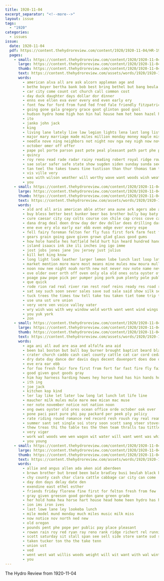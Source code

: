 ```yaml
---
title: 1920-11-04
excerpt_separator: "<!--more-->"
layout: issue
tags:
  - "1920"
categories:
  - issues
issue:
  date: 1920-11-04
  pdf: https://content.thehydroreview.com/content/1920/1920-11-04/HR-1920-11-04.pdf
  pages:
    - small: https://content.thehydroreview.com/content/1920/1920-11-04/small/HR-1920-11-04-01.jpg
      large: https://content.thehydroreview.com/content/1920/1920-11-04/large/HR-1920-11-04-01.jpg
      thumb: https://content.thehydroreview.com/content/1920/1920-11-04/thumbnails/HR-1920-11-04-01.jpg
      text: https://content.thehydroreview.com/assets/words/1920/1920-11-04/HR-1920-11-04-01.txt
      words:
        - american alva all are ask alcorn appleman age and
        - bethe boyer bertha bank bob best bring bethel but bang beula bac banks been bills big bickel bear
        - car city come count cot church call common cost
        - day duck daughter days dollar dor dinner
        - enns eve ellen eva ever every end even early ery
        - font few for ford from fund fed fred fale friendly fitzpatrick first
        - going gone gala gregory grace goot glinton good gool
        - hudson hydro home high hon hin hal house hem hot heen hazel held harris has him
        - ito
        - janko john jack
        - king
        - living lane lately live law legion lights lena last long list larger
        - major mary marriage made miles million monday money maple miss mask mark morning mis margaret myrtle much male marietta
        - needle nove ning neighbors not night nov nga ney nigh now november
        - october omer off offer
        - pape pol porte parson past pote peal pleasant path part phe port pie
        - quincy
        - roy reno read rade radar rainy reading robert royal ridge row
        - sae solar safer safe state show sugden siden sunday sunda see step scott sweep schmidt supper self stock
        - tan teel tho takes towns tine tustison than thur thomas tam tay town the
        - vis ville very
        - was with wilson weather will worthy wave want woods wish weatherford winter willing worth week wedding wife
        - you
    - small: https://content.thehydroreview.com/content/1920/1920-11-04/small/HR-1920-11-04-02.jpg
      large: https://content.thehydroreview.com/content/1920/1920-11-04/large/HR-1920-11-04-02.jpg
      thumb: https://content.thehydroreview.com/content/1920/1920-11-04/thumbnails/HR-1920-11-04-02.jpg
      text: https://content.thehydroreview.com/assets/words/1920/1920-11-04/HR-1920-11-04-02.txt
      words:
        - ald ard all aris american able atter ana aune ark agers abe aud are and ask
        - buy bless better best bunker beer bas brother bully bay baty big bal ber body been boston bring bey baby back bine books but boys business black bran bai bis bread borse block blow barber bucks
        - cure caesar city cay colts course con chile cap cross cove cambridge carly car cattle call cope cue come chairs cause cam clear care credit caleb christ captain clyde cold cheese chap cat claus came concord can cover che close chas collar
        - dana drag deal deen drow day der dev dollar dees drilling dark dowe does dog debi down
        - ene eve ery elo early ear ebb even edge ever every espe
        - fell fairy foreman felton fer fly fuss first fork farm fest fed fresh for feast fire fallen friends fand faster from fam fellow few fall felt foo fast fog far
        - gears grain going gave given grown glad glaus good gums
        - how hole handle hes hatfield held hurt hin heard hundred hand has heads hing hey head hour hell hung hands hoel hess had home horse him hay holding hill her heart hydro haven
        - island isaacs ink ike ili inches ing igo imme
        - jost jobs jones jane jou jersey just julius
        - kill ket king know
        - long light look leather larger lemon lobe lunch last loop lot lack less likely lewis lit lately like little left
        - market mention more mare most means mine mules mow moura mullins men many moore mouse magic mos mew magle musta miles much made mills mede
        - noon now nee night noah north new not never nov note name neve ner need needs
        - ove older over orth off oven only ola old ones osta oyster office
        - poage paw pope pick per pumper ping pork pum plenty pole public pais pet porch pleasant point pagan pas plum peat pears paper pure pounds pew posen popper pald pace present peter poeta pepper
        - que quick
        - rode rion rad real river ran rest roof reins ready res road ramey rock round read red rese roan
        - sat sey such soon sever sales save sud sale said show silk seo set saas sister street step sand service season sie shorts see spring sears santa sare sheen sing small six sleep sou surgeon steady she search smile say seal story stock surprise saw stuck sowe south sis snow school slater sock seeds shor silos silver sell sour stocking
        - tuck trees the times tow tell take tou taken tiet tome trip thi tec thousand tol tie tey tin then tha toward tall tate trom tiny tea tone thu top toni tae town tho thal ten than tees till ted them tai tan tame tun tuft
        - use una ust ure union
        - very vere ven voice valley vater
        - wry wish was with wey window wold worth want went wind wings why ways watch wie wade wit will well words wells ware warm wild washington way wes write waste wat wyatt work wos wing
        - you yuk york
        - zon
    - small: https://content.thehydroreview.com/content/1920/1920-11-04/small/HR-1920-11-04-03.jpg
      large: https://content.thehydroreview.com/content/1920/1920-11-04/large/HR-1920-11-04-03.jpg
      thumb: https://content.thehydroreview.com/content/1920/1920-11-04/thumbnails/HR-1920-11-04-03.jpg
      text: https://content.thehydroreview.com/assets/words/1920/1920-11-04/HR-1920-11-04-03.txt
      words:
        - aga ani all aud are asa and alfalfa ana aid
        - been bal boston but bull bay burner brought baptist beard black brown boro block
        - crater church caddo cash cael county cattle cat car cord cedar court cama cons credit
        - dry date day dance der davis days decent davenport does doe dog darko
        - eve era ear ebb
        - for foo fresh fair fore first from fort far fast fire fly fairy fruit faucher fost
        - good given gout goods gray
        - him hay harness harding howes hey horse hand has hin hands horn homa hovel hour held head huy hydro
        - ith ing
        - joe jack
        - kitchen kop kind
        - ler lay like let later low long lat lunch lot life line
        - maucher milk mules mule mare mee mican mac muse
        - ner note november notice not nation noon
        - ong owes oyster old ores ocean office orde october oak over
        - pone paci past pure phi pay packard per peek ply policy
        - rate riding round romance red record resh roush ray real reams reap richard
        - summer sant set single soi story soon scott sang steer stover seal sean snyder state sell stake samuel short sis san shore smooth saw sale stewart shells said store sal
        - thew treas thi tho table tes the then team thralls tau tittle ten tat tag toward tor trusty ted trial
        - very viger
        - work wat woods wee wen wagon wit water will want went was whip working with
        - you young
    - small: https://content.thehydroreview.com/content/1920/1920-11-04/small/HR-1920-11-04-04.jpg
      large: https://content.thehydroreview.com/content/1920/1920-11-04/large/HR-1920-11-04-04.jpg
      thumb: https://content.thehydroreview.com/content/1920/1920-11-04/thumbnails/HR-1920-11-04-04.jpg
      text: https://content.thehydroreview.com/assets/words/1920/1920-11-04/HR-1920-11-04-04.txt
      words:
        - allie and angus allen ada aken aid aberdeen
        - brown brother but breed been bale bradley busi beulah black bank bull bossler bar
        - chy county cash char clara cattle cabbage car city can come
        - day don days delay date den
        - exendine east ethel esther
        - friends friday florene fine first for felton fresh from few
        - gray given greeson good gordon gane green grade
        - her hold homa hea horse hart house head home heen hydro has hor
        - ion ims iron ives
        - last lowe lane ley lookeba lunch
        - mile model mund monday much miles music milk miss
        - now notice nov north ned new
        - old oregon
        - pounds pent phe pope per public pay place pleasant
        - rowan rain roy red ryan ray reno rank ridge richert rel running
        - scott saturday sit stall span see sell side store sante sud sal stock simmons she sister ser
        - taken tucker ton tho the take tenn
        - union ust
        - ved
        - went west wat willis woods weight will wit want with wal winter wheat was wife
        - you
---
```


The Hydro Review from 1920-11-04

<!--more-->

